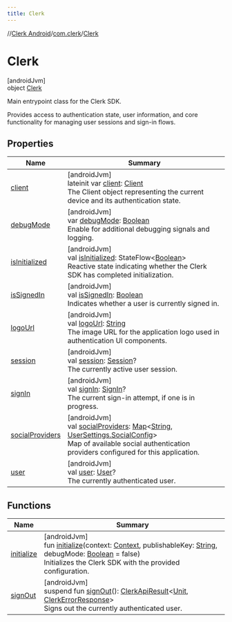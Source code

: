 ```yaml
---
title: Clerk
---
```

//[Clerk Android](../../../index.html)/[com.clerk](../index.html)/[Clerk](index.html)



# Clerk



[androidJvm]\
object [Clerk](index.html)

Main entrypoint class for the Clerk SDK.



Provides access to authentication state, user information, and core functionality for managing user sessions and sign-in flows.



## Properties


| Name | Summary |
|---|---|
| [client](client.html) | [androidJvm]<br>lateinit var [client](client.html): [Client](../../com.clerk.model.client/-client/index.html)<br>The Client object representing the current device and its authentication state. |
| [debugMode](debug-mode.html) | [androidJvm]<br>var [debugMode](debug-mode.html): [Boolean](https://kotlinlang.org/api/latest/jvm/stdlib/kotlin-stdlib/kotlin/-boolean/index.html)<br>Enable for additional debugging signals and logging. |
| [isInitialized](is-initialized.html) | [androidJvm]<br>val [isInitialized](is-initialized.html): StateFlow&lt;[Boolean](https://kotlinlang.org/api/latest/jvm/stdlib/kotlin-stdlib/kotlin/-boolean/index.html)&gt;<br>Reactive state indicating whether the Clerk SDK has completed initialization. |
| [isSignedIn](is-signed-in.html) | [androidJvm]<br>val [isSignedIn](is-signed-in.html): [Boolean](https://kotlinlang.org/api/latest/jvm/stdlib/kotlin-stdlib/kotlin/-boolean/index.html)<br>Indicates whether a user is currently signed in. |
| [logoUrl](logo-url.html) | [androidJvm]<br>val [logoUrl](logo-url.html): [String](https://kotlinlang.org/api/latest/jvm/stdlib/kotlin-stdlib/kotlin/-string/index.html)<br>The image URL for the application logo used in authentication UI components. |
| [session](session.html) | [androidJvm]<br>val [session](session.html): [Session](../../com.clerk.model.session/-session/index.html)?<br>The currently active user session. |
| [signIn](sign-in.html) | [androidJvm]<br>val [signIn](sign-in.html): [SignIn](../../com.clerk.signin/-sign-in/index.html)?<br>The current sign-in attempt, if one is in progress. |
| [socialProviders](social-providers.html) | [androidJvm]<br>val [socialProviders](social-providers.html): [Map](https://kotlinlang.org/api/latest/jvm/stdlib/kotlin-stdlib/kotlin.collections/-map/index.html)&lt;[String](https://kotlinlang.org/api/latest/jvm/stdlib/kotlin-stdlib/kotlin/-string/index.html), [UserSettings.SocialConfig](../../com.clerk.model.environment/-user-settings/-social-config/index.html)&gt;<br>Map of available social authentication providers configured for this application. |
| [user](user.html) | [androidJvm]<br>val [user](user.html): [User](../../com.clerk.model.user/-user/index.html)?<br>The currently authenticated user. |


## Functions


| Name | Summary |
|---|---|
| [initialize](initialize.html) | [androidJvm]<br>fun [initialize](initialize.html)(context: [Context](https://developer.android.com/reference/kotlin/android/content/Context.html), publishableKey: [String](https://kotlinlang.org/api/latest/jvm/stdlib/kotlin-stdlib/kotlin/-string/index.html), debugMode: [Boolean](https://kotlinlang.org/api/latest/jvm/stdlib/kotlin-stdlib/kotlin/-boolean/index.html) = false)<br>Initializes the Clerk SDK with the provided configuration. |
| [signOut](sign-out.html) | [androidJvm]<br>suspend fun [signOut](sign-out.html)(): [ClerkApiResult](../../com.clerk.network.serialization/-clerk-api-result/index.html)&lt;[Unit](https://kotlinlang.org/api/latest/jvm/stdlib/kotlin-stdlib/kotlin/-unit/index.html), [ClerkErrorResponse](../../com.clerk.model.error/-clerk-error-response/index.html)&gt;<br>Signs out the currently authenticated user. |

